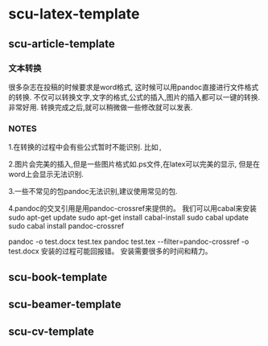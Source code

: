 # scu-latex-template

## scu-article-template

### 文本转换
很多杂志在投稿的时候要求是word格式,
这时候可以用pandoc直接进行文件格式的转换.
不仅可以转换文字,文字的格式,公式的插入,图片的插入都可以一键的转换.
非常好用.
转换完成之后,就可以稍微做一些修改就可以发表.

### NOTES
1.在转换的过程中会有些公式暂时不能识别.
比如$\,$,

2.图片会完美的插入,但是一些图片格式如.ps文件,在latex可以完美的显示,
但是在word上会显示无法识别.

3.一些不常见的包pandoc无法识别,建议使用常见的包.

4.pandoc的交叉引用是用pandoc-crossref来提供的。
我们可以用cabal来安装
sudo apt-get update
sudo apt-get install cabal-install
sudo cabal update
sudo cabal install pandoc-crossref

pandoc -o test.docx test.tex
pandoc test.tex --filter=pandoc-crossref -o test.docx 
安装的过程可能回报错。
安装需要很多的时间和精力。


## scu-book-template
## scu-beamer-template
## scu-cv-template
